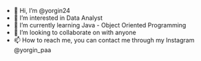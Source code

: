 - 👋 Hi, I’m @yorgin24
- 👀 I’m interested in Data Analyst
- 🌱 I’m currently learning Java - Object Oriented Programming
- 💞️ I’m looking to collaborate on with anyone
- 📫 How to reach me, you can contact me through my Instagram @yorgin_paa

<!---
yorgin24/yorgin24 is a ✨ special ✨ repository because its `README.md` (this file) appears on your GitHub profile.
You can click the Preview link to take a look at your changes.
--->
